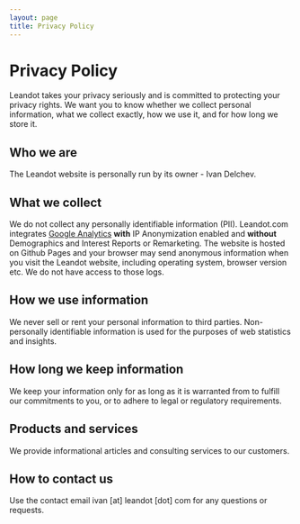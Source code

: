 ```yaml
---
layout: page
title: Privacy Policy
---
```


# Privacy Policy

Leandot takes your privacy seriously and is committed to protecting your privacy rights. We want you to know whether we collect personal information, what we collect exactly, how we use it, and for how long we store it. 

## Who we are

The Leandot website is personally run by its owner - Ivan Delchev.

## What we collect

We do not collect any personally identifiable information (PII). Leandot.com integrates [Google Analytics](https://www.google.com/analytics) **with** IP Anonymization enabled and **without** Demographics and Interest Reports or Remarketing. The website is hosted on Github Pages and your browser may send anonymous information when you visit the Leandot website, including operating system, browser version etc. We do not have access to those logs.

## How we use information

We never sell or rent your personal information to third parties. Non-personally identifiable information is used for the purposes of web statistics and insights. 

## How long we keep information

We keep your information only for as long as it is warranted from to fulfill our commitments to you, or to adhere to legal or regulatory requirements. 

## Products and services

We provide informational articles and consulting services to our customers.

## How to contact us

Use the contact email ivan [at] leandot [dot] com for any questions or requests.